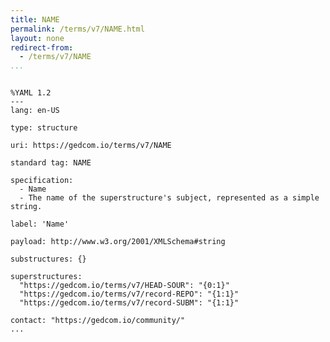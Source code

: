 ```yaml
---
title: NAME
permalink: /terms/v7/NAME.html
layout: none
redirect-from:
  - /terms/v7/NAME
...
```


```

%YAML 1.2
---
lang: en-US

type: structure

uri: https://gedcom.io/terms/v7/NAME

standard tag: NAME

specification:
  - Name
  - The name of the superstructure's subject, represented as a simple string.

label: 'Name'

payload: http://www.w3.org/2001/XMLSchema#string

substructures: {}

superstructures:
  "https://gedcom.io/terms/v7/HEAD-SOUR": "{0:1}"
  "https://gedcom.io/terms/v7/record-REPO": "{1:1}"
  "https://gedcom.io/terms/v7/record-SUBM": "{1:1}"

contact: "https://gedcom.io/community/"
...

```
